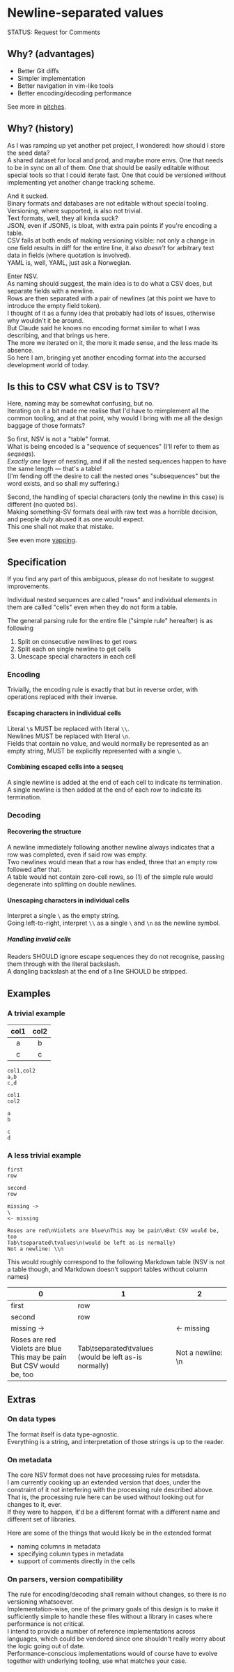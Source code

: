# Newline-separated values

STATUS: Request for Comments

## Why? (advantages)

- Better Git diffs
- Simpler implementation
- Better navigation in vim-like tools
- Better encoding/decoding performance

See more in [pitches](./pitches.md).

## Why? (history)

As I was ramping up yet another pet project, I wondered: how should I store the seed data?  
A shared dataset for local and prod, and maybe more envs. One that needs to be in sync on all of them. One that should be easily editable without special tools so that I could iterate fast. One that could be versioned without implementing yet another change tracking scheme.

And it sucked.  
Binary formats and databases are not editable without special tooling. Versioning, where supported, is also not trivial.  
Text formats, well, they all kinda suck?  
JSON, even if JSON5, is bloat, with extra pain points if you're encoding a table.  
CSV fails at both ends of making versioning visible: not only a change in one field results in diff for the entire line, it also *doesn't* for arbitrary text data in fields (where quotation is involved).  
YAML is, well, YAML, just ask a Norwegian.

Enter NSV.  
As naming should suggest, the main idea is to do what a CSV does, but separate fields with a newline.  
Rows are then separated with a pair of newlines (at this point we have to introduce the empty field token).  
I thought of it as a funny idea that probably had lots of issues, otherwise why wouldn't it be around.  
But Claude said he knows no encoding format similar to what I was describing, and that brings us here.  
The more we iterated on it, the more it made sense, and the less made its absence.  
So here I am, bringing yet another encoding format into the accursed development world of today.

## Is this to CSV what CSV is to TSV?

Here, naming may be somewhat confusing, but no.  
Iterating on it a bit made me realise that I'd have to reimplement all the common tooling, and at that point, why would I bring with me all the design baggage of those formats?

So first, NSV is not a "table" format.  
What is being encoded is a "sequence of sequences" (I'll refer to them as *seqseq*s).  
*Exactly one* layer of nesting, and if all the nested sequences happen to have the same length — that's a table!  
(I'm fending off the desire to call the nested ones "subsequences" but the word exists, and so shall my suffering.)

Second, the handling of special characters (only the newline in this case) is different (no quoted bs).  
Making something-SV formats deal with raw text was a horrible decision, and people duly abused it as one would expect.  
This one shall not make that mistake.

See even more [yapping](./yapping.md).

## Specification

If you find any part of this ambiguous, please do not hesitate to suggest improvements.

Individual nested sequences are called "rows" and individual elements in them are called "cells" even when they do not form a table.

The general parsing rule for the entire file ("simple rule" hereafter) is as following
1. Split on consecutive newlines to get rows
2. Split each on single newline to get cells
3. Unescape special characters in each cell

### Encoding

Trivially, the encoding rule is exactly that but in reverse order, with operations replaced with their inverse.

#### Escaping characters in individual cells

Literal `\`s MUST be replaced with literal `\\`.  
Newlines MUST be replaced with literal `\n`.  
Fields that contain no value, and would normally be represented as an empty string, MUST be explicitly represented with a single `\`.  
<!-- `\` would then correspond to an invalid string that would never be encoded by backslash-escaped encoding. -->
<!-- As to why the token is needed in the first place: we need it to make parsing unambiguous (new row vs empty field) while retaining seqseq representability. -->

#### Combining escaped cells into a seqseq

A single newline is added at the end of each cell to indicate its termination.  
A single newline is then added at the end of each row to indicate its termination.

### Decoding

#### Recovering the structure

A newline immediately following another newline always indicates that a row was completed, even if said row was empty.  
Two newlines would mean that a row has ended, three that an empty row followed after that.  
A table would not contain zero-cell rows, so (1) of the simple rule would degenerate into splitting on double newlines.

#### Unescaping characters in individual cells

Interpret a single `\` as the empty string.  
Going left-to-right, interpret `\\` as a single `\` and `\n` as the newline symbol.

##### Handling invalid cells

Readers SHOULD ignore escape sequences they do not recognise, passing them through with the literal backslash.  
A dangling backslash at the end of a line SHOULD be stripped.  
<!-- Between passing the dangling backslash through and stripping it, the latter is chosen because it makes the empty cell token a special case of this rule. -->

## Examples

### A trivial example

 col1 | col2 
:----:|:----:
  a   |  b   
  c   |  c   

```csv
col1,col2
a,b
c,d
```

```nsv
col1
col2

a
b

c
d
```

### A less trivial example

```nsv
first
row

second
row

missing ->
\
<- missing

Roses are red\nViolets are blue\nThis may be pain\nBut CSV would be, too
Tab\tseparated\tvalues\n(would be left as-is normally)
Not a newline: \\n
```

This would roughly correspond to the following Markdown table (NSV is not a table though, and Markdown doesn't support tables without column names)

 0                                                                              | 1                                                        | 2                 
--------------------------------------------------------------------------------|----------------------------------------------------------|-------------------
 first                                                                          | row                                                      
 second                                                                         | row                                                      
 missing ->                                                                     |                                                          | <- missing        
 Roses are red<br>Violets are blue<br>This may be pain<br>But CSV would be, too | Tab\tseparated\tvalues<br>(would be left as-is normally) | Not a newline: \n 

## Extras

### On data types

The format itself is data type-agnostic.  
Everything is a string, and interpretation of those strings is up to the reader.  
<!-- For practical applications, parsers would normally tightly integrate with converters, but deciding on which strings mean what is not up to this spec with a sole exception: the empty field token, `\`. -->

### On metadata

The core NSV format does not have processing rules for metadata.  
I am currently cooking up an extended version that does, under the constraint of it not interfering with the processing rule described above.  
That is, the processing rule here can be used without looking out for changes to it, ever.  
If they were to happen, it'd be a different format with a different name and different set of libraries.

Here are some of the things that would likely be in the extended format
- naming columns in metadata
- specifying column types in metadata
- support of comments directly in the cells

### On parsers, version compatibility

The rule for encoding/decoding shall remain without changes, so there is no versioning whatsoever. <!-- Aka YOLO versioning -->  
Implementation-wise, one of the primary goals of this design is to make it sufficiently simple to handle these files without a library in cases where performance is not critical.  
I intend to provide a number of reference implementations across languages, which could be vendored since one shouldn't really worry about the logic going out of date.  
Performance-conscious implementations would of course have to evolve together with underlying tooling, use what matches your case.

